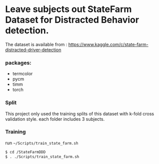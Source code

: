 # Leave subjects out  StateFarm Dataset for Distracted Behavior detection. 

The dataset is available from : https://www.kaggle.com/c/state-farm-distracted-driver-detection 

### packages:
- termcolor
- pycm
- timm
- torch


### Split
This project only used the training splits of this dataset with k-fold cross validation style. each folder includes 3 subjects. 

### Training

run `~/Scripts/train_state_farm.sh`
```bash
$ cd /StateFarmDDD
$ . ./Scripts/train_state_farm.sh
```
